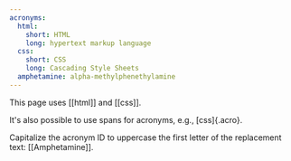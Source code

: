 ```yaml
---
acronyms:
  html:
    short: HTML
    long: hypertext markup language
  css:
    short: CSS
    long: Cascading Style Sheets
  amphetamine: alpha-methylphenethylamine
---
```


This page uses [[html]] and [[css]].

It's also possible to use spans for acronyms, e.g., [css]{.acro}.

Capitalize the acronym ID to uppercase the first letter of the
replacement text: [[Amphetamine]].
